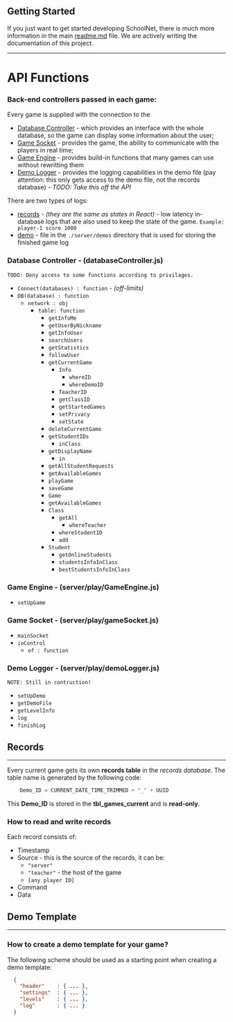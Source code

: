 ## Getting Started

If you just want to get started developing SchoolNet, there is much more information in the main [readme.md](https://github.com/mitkonikov/SchoolNet/blob/master/readme.md) file. We are actively writing the documentation of this project.

---
# API Functions

### **Back-end controllers passed in each game**:

Every game is supplied with the connection to the 
  - [Database Controller](#database-controller---databasecontrollerjs) - which provides an interface with the whole database, so the game can display some information about the user;
  - [Game Socket](#game-socket---serverplaygamesocketjs) - provides the game, the ability to communicate with the players in real time;
  - [Game Engine](#game-engine---serverplaygameenginejs) - provides build-in functions that many games can use without rewritting them
  - [Demo Logger](#demo-logger---serverplaydemologgerjs) - provides the logging capabilities in the demo file (pay attention: this only gets access to the demo file, not the records database) - *TODO: Take this off the API*

There are two types of logs:
  - [records](#records) - *(they are the same as states in React)* - low latency in-database logs that are also used to keep the state of the game. `Example: player-1 score 1000`
  - [demo](#demo-template) - file in the `./server/demos` directory that is used for storing the finished game log

### **Database Controller** - (databaseController.js)
    TODO: Deny access to some functions according to privilages.
 - `Connect(databases) : function` - *(off-limits)*
 - `DB(database) : function`
    - `network : obj`
        - `table: function`
            - `getInfoMe`
            - `getUserByNickname`
            - `getInfoUser`
            - `searchUsers`
            - `getStatistics`
            - `followUser`
            - `getCurrentGame`
                - `Info`
                    - `whereID`
                    - `whereDemoID`
                - `TeacherID`
                - `getClassID`
                - `getStartedGames`
                - `setPrivacy`
                - `setState`
            - `deleteCurrentGame`
            - `getStudentIDs`
                - `inClass`
            - `getDisplayName`
                - `in`
            - `getAllStudentRequests`
            - `getAvailableGames`
            - `playGame`
            - `saveGame`
            - `Game`
            - `getAvailableGames`
            - `Class`
                - `getAll`
                    - `whereTeacher`
                - `whereStudentID`
                - `add`
            - `Student`
                - `getOnlineStudents`
                - `studentsInfoInClass`
                - `bestStudentsInfoInClass`

### **Game Engine** - (server/play/GameEngine.js)
  - `setUpGame`

### **Game Socket** - (server/play/gameSocket.js)
  - `mainSocket`
  - `ioControl`
    - `of : function`

### **Demo Logger** - (server/play/demoLogger.js)
    NOTE: Still in contruction!
  - `setUpDemo`
  - `getDemoFile`
  - `getLevelInfo`
  - `log`
  - `finishLog`

## Records
---
Every current game gets its own **records table** in the *records database*. The table name is generated by the following code: 
```javascript
    Demo_ID = CURRENT_DATE_TIME_TRIMMED + "_" + UUID
```
This **Demo_ID** is stored in the **tbl_games_current** and is **read-only**. 

### How to read and write records

Each record consists of:
 - Timestamp
 - Source - this is the source of the records, it can be:
   - `"server"`
   - `"teacher"` - the host of the game
   - `[any player ID]`
 - Command
 - Data

## Demo Template
---
### How to create a demo template for your game?
The following scheme should be used as a starting point when creating a demo template:
```json
  {
    "header"    : { ... },
    "settings"  : { ... },
    "levels"    : { ... },
    "log"       : { ... }
  }
```